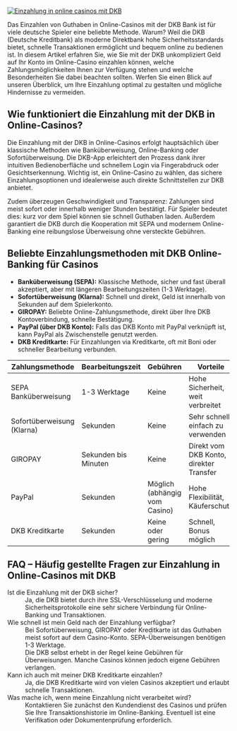 [![Einzahlung in online casinos mit DKB](https://123-caf.pages.dev/gitsignup.png)](https://vrmoo.ru/Bt82HjjY)

<p>Das Einzahlen von Guthaben in Online-Casinos mit der DKB Bank ist für viele deutsche Spieler eine beliebte Methode. Warum? Weil die DKB (Deutsche Kreditbank) als moderne Direktbank hohe Sicherheitsstandards bietet, schnelle Transaktionen ermöglicht und bequem online zu bedienen ist. In diesem Artikel erfahren Sie, wie Sie mit der DKB unkompliziert Geld auf Ihr Konto im Online-Casino einzahlen können, welche Zahlungsmöglichkeiten Ihnen zur Verfügung stehen und welche Besonderheiten Sie dabei beachten sollten. Werfen Sie einen Blick auf unseren Überblick, um Ihre Einzahlung optimal zu gestalten und mögliche Hindernisse zu vermeiden.</p>  <h2>Wie funktioniert die Einzahlung mit der DKB in Online-Casinos?</h2>  <p>Die Einzahlung mit der DKB in Online-Casinos erfolgt hauptsächlich über klassische Methoden wie Banküberweisung, Online-Banking oder Sofortüberweisung. Die DKB-App erleichtert den Prozess dank ihrer intuitiven Bedienoberfläche und schnellem Login via Fingerabdruck oder Gesichtserkennung. Wichtig ist, ein Online-Casino zu wählen, das sichere Einzahlungsoptionen und idealerweise auch direkte Schnittstellen zur DKB anbietet.</p>  <p>Zudem überzeugen Geschwindigkeit und Transparenz: Zahlungen sind meist sofort oder innerhalb weniger Stunden bestätigt. Für Spieler bedeutet dies: kurz vor dem Spiel können sie schnell Guthaben laden. Außerdem garantiert die DKB durch die Kooperation mit SEPA und modernem Online-Banking eine reibungslose Überweisung ohne versteckte Gebühren.</p>  <h2>Beliebte Einzahlungsmethoden mit DKB Online-Banking für Casinos</h2>  <ul> <li><strong>Banküberweisung (SEPA):</strong> Klassische Methode, sicher und fast überall akzeptiert, aber mit längeren Bearbeitungszeiten (1-3 Werktage).</li> <li><strong>Sofortüberweisung (Klarna):</strong> Schnell und direkt, Geld ist innerhalb von Sekunden auf dem Spielerkonto.</li> <li><strong>GIROPAY:</strong> Beliebte Online-Zahlungsmethode, direkt über Ihre DKB Kontoverbindung, schnelle Bestätigung.</li> <li><strong>PayPal (über DKB Konto):</strong> Falls das DKB Konto mit PayPal verknüpft ist, kann PayPal als Zwischenstelle genutzt werden.</li> <li><strong>DKB Kreditkarte:</strong> Für Einzahlungen via Kreditkarte, oft mit Boni oder schneller Bearbeitung verbunden.</li> </ul>  <table> <thead> <tr> <th>Zahlungsmethode</th> <th>Bearbeitungszeit</th> <th>Gebühren</th> <th>Vorteile</th> </tr> </thead> <tbody> <tr> <td>SEPA Banküberweisung</td> <td>1-3 Werktage</td> <td>Keine</td> <td>Hohe Sicherheit, weit verbreitet</td> </tr> <tr> <td>Sofortüberweisung (Klarna)</td> <td> Sekunden</td> <td>Keine</td> <td>Sehr schnell, einfach zu verwenden</td> </tr> <tr> <td>GIROPAY</td> <td> Sekunden bis Minuten</td> <td>Keine</td> <td>Direkt vom DKB Konto, direkter Transfer</td> </tr> <tr> <td>PayPal</td> <td> Sekunden</td> <td>Möglich (abhängig vom Casino)</td> <td>Hohe Flexibilität, Käuferschutz</td> </tr> <tr> <td>DKB Kreditkarte</td> <td> Sekunden</td> <td>Keine oder gering</td> <td>Schnell, Bonus möglich</td> </tr> </tbody> </table>  <h2>FAQ – Häufig gestellte Fragen zur Einzahlung in Online-Casinos mit DKB</h2>  <dl> <dt>Ist die Einzahlung mit der DKB sicher?</dt> <dd>Ja, die DKB bietet durch ihre SSL-Verschlüsselung und moderne Sicherheitsprotokolle eine sehr sichere Verbindung für Online-Banking und Transaktionen.</dd>  <dt>Wie schnell ist mein Geld nach der Einzahlung verfügbar?</dt> <dd>Bei Sofortüberweisung, GIROPAY oder Kreditkarte ist das Guthaben meist sofort auf dem Casino-Konto. SEPA-Überweisungen benötigen 1-3 Werktage.</dd>  <dt Fallen Gebühren für Einzahlungen an?</dt> <dd>Die DKB selbst erhebt in der Regel keine Gebühren für Überweisungen. Manche Casinos können jedoch eigene Gebühren verlangen.</dd>  <dt>Kann ich auch mit meiner DKB Kreditkarte einzahlen?</dt> <dd>Ja, die DKB Kreditkarte wird von vielen Casinos akzeptiert und erlaubt schnelle Transaktionen.</dd>  <dt>Was mache ich, wenn meine Einzahlung nicht verarbeitet wird?</dt> <dd>Kontaktieren Sie zunächst den Kundendienst des Casinos und prüfen Sie Ihre Transaktionshistorie im Online-Banking. Eventuell ist eine Verifikation oder Dokumentenprüfung erforderlich.</dd> </dl>